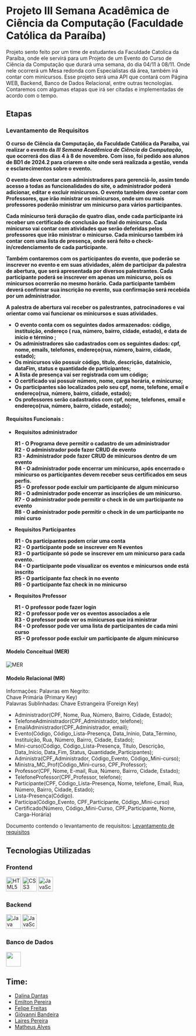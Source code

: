 # Projeto III Semana Acadêmica de Ciência da Computação (Faculdade Católica da Paraíba)

Projeto sento feito por um time de estudantes da Faculdade Catolica da Paraíba, onde ele servirá para um Projeto de um Evento do Curso de Ciência da Computação que durará uma semana, do dia 04/11 à 08/11. Onde nele ocorrerá um Mesa redonda com Especialistas dá área, 
também irá contar com minicursos. Esse projeto será uma API que contará com Página WEB, Backend, Banco de Dados Relacional, entre outras tecnologias. Contaremos com algumas etapas que irá ser citadas e implementadas de acordo com o tempo.

## Etapas

### Levantamento de Requisitos

  **O curso de Ciência da Computação, da Faculdade Católica da Paraíba, vai realizar o evento da *III Semana Acadêmica de Ciência da Computação*, que ocorrerá dos dias 4 à 8 de novembro. Com isso, foi pedido aos alunos de BD1 de 2024.2 para criarem o site onde será realizada a gestão, venda e esclarecimentos sobre o evento.**

  **O evento deve contar com administradores para gerenciá-lo, assim tendo acesso a todas as funcionalidades do site, o administrador poderá adicionar, editar e excluir minicursos. O evento também deve contar com Professores, que irão ministrar os minicursos, onde um ou mais professores poderão ministrar um minicurso para vários participantes.**
  
  **Cada minicurso terá duração de quatro dias, onde cada participante irá receber um certificado de conclusão ao final do minicurso. Cada minicurso vai contar com atividades que serão deferidas pelos professores que irão ministrar o minicurso. Cada minicurso também irá contar com uma lista de presença, onde será feito o check-in/credenciamento de cada participante.**
  
  **Também contaremos com os participantes do evento, que poderão se inscrever no evento e em suas atividades, além de participar da palestra de abertura, que será apresentada por diversos palestrantes. Cada participante poderá se inscrever em apenas um minicurso, pois os minicursos ocorrerão no mesmo horário. Cada participante também deverá confirmar sua inscrição no evento, sua confirmação será recebida por um administrador.**
  
  **A palestra de abertura vai receber os palestrantes, patrocinadores e vai orientar como vai funcionar os minicursos e suas atividades.**
  
  - **O evento conta com os seguintes dados armazenados: código, instituição, endereço ( rua, número, bairro, cidade, estado), e data de início e término ;**
  - **Os administradores são cadastrados com os seguintes dados: cpf, nome, emails, telefones, endereço(rua, número, bairro, cidade, estado);**
  - **Os minicursos vão possuir código, título, descrição, dataInicio, dataFim, status e quantidade de participantes;**
  - **A lista de presença vai ser registrada com um código;**
  - **O certificado vai possuir número, nome, carga horária, e minicurso;**
  - **Os participantes são localizados pelo seu cpf, nome, telefone, email e endereço(rua, número, bairro, cidade, estado);**
  - **Os professores serão cadastrados com cpf, nome, telefones, email e endereço(rua, número, bairro, cidade, estado);**

#### **Requisitos Funcionais :**

- **Requisitos administrador**

  **R1 - O Programa deve permitir o cadastro de um administrador** <br>
  **R2 - O administrador pode fazer CRUD de evento** <br>
  **R3 - Administrador pode fazer CRUD de minicursos dentro de um evento** <br>
  **R4 - O administrador pode encerrar um minicurso, após encerrado o minicurso os participantes devem receber seus certificados em seus perfis.** <br>
  **R5 - O professor pode excluir um participante de algum minicurso** <br>
  **R6 - O administrador pode encerrar as inscrições de um minicurso.** <br>
  **R7 - O administrador pode permitir o check in de um participante no evento** <br>
  **R8 - O administrador pode permitir o check in de um participante no mini curso**

- **Requisitos Participantes**

  **R1 - Os participantes podem criar uma conta** <br>
  **R2 - O participante pode se inscrever em N eventos** <br>
  **R3 - O participante só pode se inscrever em um minicurso para cada evento.** <br>
  **R4 - O participante pode visualizar os eventos e minicursos onde está inscrito** <br>
  **R5 - O participante faz check in no evento** <br>
  **R6 - O participante faz check in no minicurso**

- **Requisitos Professor**

  **R1 - O professor pode fazer login** <br>
  **R2 - O professor pode ver os eventos associados a ele** <br>
  **R3 - O professor pode ver os minicursos que irá ministrar** <br>
  **R4 - O professor pode ver uma lista de participantes de cada mini curso** <br>
  **R5 - O professor pode excluir um participante de algum minicurso**
  

#### **Modelo Conceitual (MER)**
    
![MER](https://github.com/user-attachments/assets/f39f3d75-c9e7-4045-bcf7-7ee532ae0834)


#### **Modelo Relacional (MR)**
  Informações: Palavras em Negrito: <br>
  Chave Primária (Primary Key) <br> 
  Palavras Sublinhadas: Chave Estrangeira (Foreign Key)
	
  - Administrador(CPF, Nome, Rua, Número, Bairro, Cidade,  Estado);
  - TelefoneAdministrador(CPF_Administrador, telefone);
  - EmailAdministrador(CPF_Administrador, email);
  - Evento(Código, Código_Lista-Presença, Data_Inínio, Data_Término, Instituição, Rua,                Número, Bairro, Cidade, Estado);
  - Mini-curso(Código, Código_Lista-Presença, Título, Descrição, Data_Início, Data_Fim, Status, Quantidade_Participantes);
  - Administra(CPF_Administrador, Código_Evento, Código_Mini-curso);
  - Ministra_MC_Prof(Código_Mini-curso, CPF_Professor);
  - Professor(CPF, Nome, E-mail, Rua, Número, Bairro, Cidade, Estado);
  - TelefoneProfessor(CPF_Professor, telefone);
  - Participante(CPF, Código_Lista-Presença, Nome, telefone, Email, Rua, Número, Bairro, Cidade, Estado);
  - Lista-Presença(Código).
  - Participa(Código_Evento, CPF_Participante, Código_Mini-curso)
  - Certificado(Número, Código_Mini-Curso, CPF_Participante, Nome, Carga-Horária)

Documento contendo o levantamento de requisitos: [Levantamento de requisitos](https://docs.google.com/document/d/1Z4unOrwe4_CRkiPxMaOxHOgyZ-3G50BNHkAdOwTEQYM/edit?usp=sharing)

## Tecnologias Utilizadas

### Frontend
<img loading="lazy" src="https://cdn.jsdelivr.net/gh/devicons/devicon@latest/icons/html5/html5-original.svg" width="40" height="40" title="HTML5" /> <img loading="lazy" src="https://cdn.jsdelivr.net/gh/devicons/devicon@latest/icons/css3/css3-original.svg" width="40" height="40" title="CSS3" /> <img loading="lazy" src="https://cdn.jsdelivr.net/gh/devicons/devicon@latest/icons/javascript/javascript-original.svg" width="40" height="40" title="JavaScript" />

### Backend
<img loading="lazy" src="https://cdn.jsdelivr.net/gh/devicons/devicon@latest/icons/java/java-original.svg" width="40" height="40" title="Java" /> <img loading="lazy" src="https://cdn.jsdelivr.net/gh/devicons/devicon@latest/icons/javascript/javascript-original.svg" width="40" height="40" title="JavaScript" />

### Banco de Dados
<img loading="lazy" src="https://cdn.jsdelivr.net/gh/devicons/devicon@latest/icons/postgresql/postgresql-original.svg" width="40" height="40"/> 


## Time:
- [Dalina Dantas](https://github.com/dalina21)
- [Emilton Pereira](https://github.com/MiltogroDEV)
- [Felipe Freitas](https://github.com/FelipeFreitas-oliveira)
- [Giôvanni Bandeira](https://github.com/GiovanniBandeira)
- [Laires Pereira](https://github.com/LairesPereira)
- [Matheus Alves](https://github.com/mthy41)
